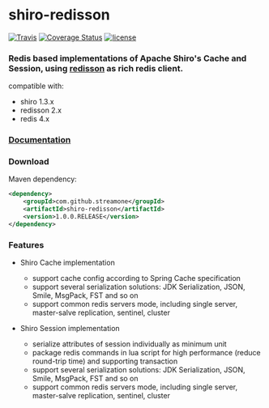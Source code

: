 # shiro-redisson

[![Travis](https://img.shields.io/travis/streamone/shiro-redisson.svg)](https://travis-ci.org/streamone/shiro-redisson)
[![Coverage Status](https://coveralls.io/repos/github/streamone/shiro-redisson/badge.svg?branch=master)](https://coveralls.io/github/streamone/shiro-redisson?branch=master)
[![license](https://img.shields.io/badge/license-MIT%20License-blue.svg)](https://github.com/streamone/shiro-redisson/blob/master/LICENSE)

### Redis based implementations of Apache Shiro's Cache and Session, using [redisson](https://github.com/redisson/redisson) as rich redis client.

compatible with:
* shiro 1.3.x
* redisson 2.x
* redis 4.x

### [Documentation](https://github.com/streamone/shiro-redisson/wiki)

### Download
Maven dependency:
```xml
<dependency>
    <groupId>com.github.streamone</groupId>
    <artifactId>shiro-redisson</artifactId>
    <version>1.0.0.RELEASE</version>
</dependency>
```

### Features
* Shiro Cache implementation
  * support cache config according to Spring Cache specification
  * support several serialization solutions: JDK Serialization, JSON, Smile, MsgPack, FST and so on
  * support common redis servers mode,  including single server, master-salve replication, sentinel, cluster

* Shiro Session implementation
  * serialize attributes of session individually as minimum unit
  * package redis commands in lua script for high performance (reduce round-trip time)  and supporting transaction
  * support several serialization solutions: JDK Serialization, JSON, Smile, MsgPack, FST and so on
  * support common redis servers mode,  including single server, master-salve replication, sentinel, cluster